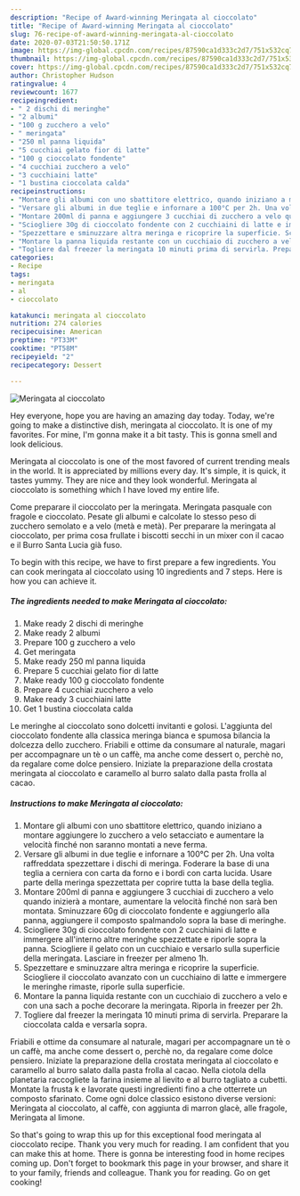 ```yaml
---
description: "Recipe of Award-winning Meringata al cioccolato"
title: "Recipe of Award-winning Meringata al cioccolato"
slug: 76-recipe-of-award-winning-meringata-al-cioccolato
date: 2020-07-03T21:50:50.171Z
image: https://img-global.cpcdn.com/recipes/87590ca1d333c2d7/751x532cq70/meringata-al-cioccolato-recipe-main-photo.jpg
thumbnail: https://img-global.cpcdn.com/recipes/87590ca1d333c2d7/751x532cq70/meringata-al-cioccolato-recipe-main-photo.jpg
cover: https://img-global.cpcdn.com/recipes/87590ca1d333c2d7/751x532cq70/meringata-al-cioccolato-recipe-main-photo.jpg
author: Christopher Hudson
ratingvalue: 4
reviewcount: 1677
recipeingredient:
- " 2 dischi di meringhe"
- "2 albumi"
- "100 g zucchero a velo"
- " meringata"
- "250 ml panna liquida"
- "5 cucchiai gelato fior di latte"
- "100 g cioccolato fondente"
- "4 cucchiai zucchero a velo"
- "3 cucchiaini latte"
- "1 bustina cioccolata calda"
recipeinstructions:
- "Montare gli albumi con uno sbattitore elettrico, quando iniziano a montare aggiungere lo zucchero a velo setacciato e aumentare la velocità finché non saranno montati a neve ferma."
- "Versare gli albumi in due teglie e infornare a 100°C per 2h. Una volta raffreddata spezzettare i dischi di meringa. Foderare la base di una teglia a cerniera con carta da forno e i bordi con carta lucida. Usare parte della meringa spezzettata per coprire tutta la base della teglia."
- "Montare 200ml di panna e aggiungere 3 cucchiai di zucchero a velo quando inizierà a montare, aumentare la velocità finché non sarà ben montata. Sminuzzare 60g di cioccolato fondente e aggiungerlo alla panna, aggiungere il composto spalmandolo sopra la base di meringhe."
- "Sciogliere 30g di cioccolato fondente con 2 cucchiaini di latte e immergere all&#39;interno altre meringhe spezzettate e riporle sopra la panna. Sciogliere il gelato con un cucchiaio e versarlo sulla superficie della meringata. Lasciare in freezer per almeno 1h."
- "Spezzettare e sminuzzare altra meringa e ricoprire la superficie. Sciogliere il cioccolato avanzato con un cucchiaino di latte e immergere le meringhe rimaste, riporle sulla superficie."
- "Montare la panna liquida restante con un cucchiaio di zucchero a velo e con una sach a poche decorare la meringata. Riporla in freezer per 2h."
- "Togliere dal freezer la meringata 10 minuti prima di servirla. Preparare la cioccolata calda e versarla sopra."
categories:
- Recipe
tags:
- meringata
- al
- cioccolato

katakunci: meringata al cioccolato 
nutrition: 274 calories
recipecuisine: American
preptime: "PT33M"
cooktime: "PT58M"
recipeyield: "2"
recipecategory: Dessert

---
```



![Meringata al cioccolato](https://img-global.cpcdn.com/recipes/87590ca1d333c2d7/751x532cq70/meringata-al-cioccolato-recipe-main-photo.jpg)

Hey everyone, hope you are having an amazing day today. Today, we're going to make a distinctive dish, meringata al cioccolato. It is one of my favorites. For mine, I'm gonna make it a bit tasty. This is gonna smell and look delicious.

Meringata al cioccolato is one of the most favored of current trending meals in the world. It is appreciated by millions every day. It's simple, it is quick, it tastes yummy. They are nice and they look wonderful. Meringata al cioccolato is something which I have loved my entire life.

Come preparare il cioccolato per la meringata. Meringata pasquale con fragole e cioccolato. Pesate gli albumi e calcolate lo stesso peso di zucchero semolato e a velo (metà e metà). Per preparare la meringata al cioccolato, per prima cosa frullate i biscotti secchi in un mixer con il cacao e il Burro Santa Lucia già fuso.


To begin with this recipe, we have to first prepare a few ingredients. You can cook meringata al cioccolato using 10 ingredients and 7 steps. Here is how you can achieve it.

<!--inarticleads1-->

##### The ingredients needed to make Meringata al cioccolato:

1. Make ready  2 dischi di meringhe
1. Make ready 2 albumi
1. Prepare 100 g zucchero a velo
1. Get  meringata
1. Make ready 250 ml panna liquida
1. Prepare 5 cucchiai gelato fior di latte
1. Make ready 100 g cioccolato fondente
1. Prepare 4 cucchiai zucchero a velo
1. Make ready 3 cucchiaini latte
1. Get 1 bustina cioccolata calda


Le meringhe al cioccolato sono dolcetti invitanti e golosi. L&#39;aggiunta del cioccolato fondente alla classica meringa bianca e spumosa bilancia la dolcezza dello zucchero. Friabili e ottime da consumare al naturale, magari per accompagnare un tè o un caffè, ma anche come dessert o, perchè no, da regalare come dolce pensiero. Iniziate la preparazione della crostata meringata al cioccolato e caramello al burro salato dalla pasta frolla al cacao. 

<!--inarticleads2-->

##### Instructions to make Meringata al cioccolato:

1. Montare gli albumi con uno sbattitore elettrico, quando iniziano a montare aggiungere lo zucchero a velo setacciato e aumentare la velocità finché non saranno montati a neve ferma.
1. Versare gli albumi in due teglie e infornare a 100°C per 2h. Una volta raffreddata spezzettare i dischi di meringa. Foderare la base di una teglia a cerniera con carta da forno e i bordi con carta lucida. Usare parte della meringa spezzettata per coprire tutta la base della teglia.
1. Montare 200ml di panna e aggiungere 3 cucchiai di zucchero a velo quando inizierà a montare, aumentare la velocità finché non sarà ben montata. Sminuzzare 60g di cioccolato fondente e aggiungerlo alla panna, aggiungere il composto spalmandolo sopra la base di meringhe.
1. Sciogliere 30g di cioccolato fondente con 2 cucchiaini di latte e immergere all&#39;interno altre meringhe spezzettate e riporle sopra la panna. Sciogliere il gelato con un cucchiaio e versarlo sulla superficie della meringata. Lasciare in freezer per almeno 1h.
1. Spezzettare e sminuzzare altra meringa e ricoprire la superficie. Sciogliere il cioccolato avanzato con un cucchiaino di latte e immergere le meringhe rimaste, riporle sulla superficie.
1. Montare la panna liquida restante con un cucchiaio di zucchero a velo e con una sach a poche decorare la meringata. Riporla in freezer per 2h.
1. Togliere dal freezer la meringata 10 minuti prima di servirla. Preparare la cioccolata calda e versarla sopra.


Friabili e ottime da consumare al naturale, magari per accompagnare un tè o un caffè, ma anche come dessert o, perchè no, da regalare come dolce pensiero. Iniziate la preparazione della crostata meringata al cioccolato e caramello al burro salato dalla pasta frolla al cacao. Nella ciotola della planetaria raccogliete la farina insieme al lievito e al burro tagliato a cubetti. Montate la frusta k e lavorate questi ingredienti fino a che otterrete un composto sfarinato. Come ogni dolce classico esistono diverse versioni: Meringata al cioccolato, al caffè, con aggiunta di marron glacè, alle fragole, Meringata al limone. 

So that's going to wrap this up for this exceptional food meringata al cioccolato recipe. Thank you very much for reading. I am confident that you can make this at home. There is gonna be interesting food in home recipes coming up. Don't forget to bookmark this page in your browser, and share it to your family, friends and colleague. Thank you for reading. Go on get cooking!
